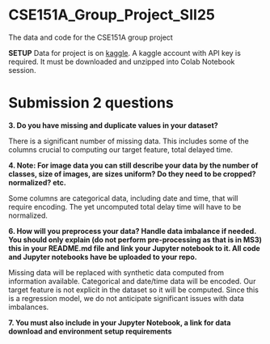 # CSE151A_Group_Project_SII25
The data and code for the CSE151A group project

**SETUP**
Data for project is on [kaggle](https://www.kaggle.com/datasets/sherrytp/airline-delay-analysis). A kaggle account with API key is required. It must be downloaded and unzipped into Colab Notebook session.


# Submission 2 questions

**3. Do you have missing and duplicate values in your dataset?**

 There is a significant number of missing data. This includes some of the columns crucial to computing our target feature, total delayed time.

**4. Note: For image data you can still describe your data by the number of classes, size of images, are sizes uniform? Do they need to be cropped? normalized? etc.**

Some columns are categorical data, including date and time, that will require encoding. The yet uncomputed total delay time will have to be normalized.

**6. How will you preprocess your data? Handle data imbalance if needed. You should only explain (do not perform pre-processing as that is in MS3) this in your README.md file and link your Jupyter notebook to it. All code and  Jupyter notebooks have be uploaded to your repo.**

Missing data will be replaced with synthetic data computed from information available. Categorical and date/time data will be encoded. Our target feature is not explicit in the dataset so it will be computed. Since this is a regression model, we do not anticipate significant issues with data imbalances.

**7. You must also include in your Jupyter Notebook, a link for data download and environment setup requirements**

